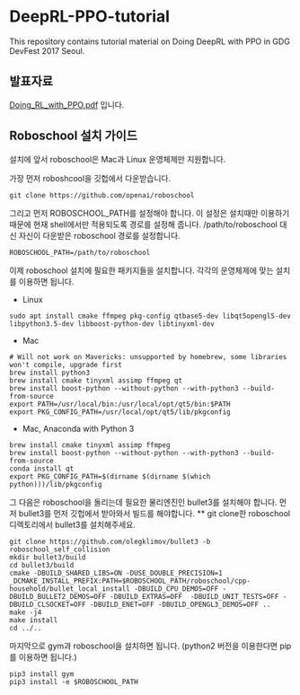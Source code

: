 # DeepRL-PPO-tutorial
This repository contains tutorial material on Doing DeepRL with PPO in GDG DevFest 2017 Seoul.

## 발표자료

[Doing_RL_with_PPO.pdf](./Doing_RL_with_PPO.pdf) 입니다.

## Roboschool 설치 가이드

설치에 앞서 roboschool은 Mac과 Linux 운영체제만 지원합니다.

가장 먼저 roboshcool을 깃헙에서 다운받습니다.

```
git clone https://github.com/openai/roboschool
```



그리고 먼저 ROBOSCHOOL_PATH를 설정해야 합니다. 이 설정은 설치때만 이용하기 때문에 현재 shell에서만 적용되도록 경로를 설정해 줍니다. /path/to/roboschool 대신 자신이 다운받은 roboschool 경로를 설정합니다.

```
ROBOSCHOOL_PATH=/path/to/roboschool
```



이제 roboschool 설치에 필요한 패키지들을 설치합니다. 각각의 운영체제에 맞는 설치를 이용하면 됩니다.

- Linux

```
sudo apt install cmake ffmpeg pkg-config qtbase5-dev libqt5opengl5-dev libpython3.5-dev libboost-python-dev libtinyxml-dev
```

- Mac

```
# Will not work on Mavericks: unsupported by homebrew, some libraries won't compile, upgrade first
brew install python3
brew install cmake tinyxml assimp ffmpeg qt
brew install boost-python --without-python --with-python3 --build-from-source
export PATH=/usr/local/bin:/usr/local/opt/qt5/bin:$PATH
export PKG_CONFIG_PATH=/usr/local/opt/qt5/lib/pkgconfig
```

- Mac, Anaconda with Python 3

```
brew install cmake tinyxml assimp ffmpeg
brew install boost-python --without-python --with-python3 --build-from-source
conda install qt
export PKG_CONFIG_PATH=$(dirname $(dirname $(which python)))/lib/pkgconfig
```



그 다음은 roboschool을 돌리는데 필요한 물리엔진인 bullet3를 설치해야 합니다. 먼저 bullet3를 먼저 깃헙에서 받아와서 빌드를 해야합니다.
** git clone한 roboschool 디렉토리에서 bullet3를 설치해주세요.

```
git clone https://github.com/olegklimov/bullet3 -b roboschool_self_collision
mkdir bullet3/build
cd bullet3/build
cmake -DBUILD_SHARED_LIBS=ON -DUSE_DOUBLE_PRECISION=1 _DCMAKE_INSTALL_PREFIX:PATH=$ROBOSCHOOL_PATH/roboschool/cpp-household/bullet_local_install -DBUILD_CPU_DEMOS=OFF -DBUILD_BULLET2_DEMOS=OFF -DBUILD_EXTRAS=OFF  -DBUILD_UNIT_TESTS=OFF -DBUILD_CLSOCKET=OFF -DBUILD_ENET=OFF -DBUILD_OPENGL3_DEMOS=OFF ..
make -j4
make install
cd ../..
```



마지막으로 gym과 roboschool을 설치하면 됩니다. (python2 버전을 이용한다면 pip를 이용하면 됩니다.)

```
pip3 install gym
pip3 install -e $ROBOSCHOOL_PATH
```

